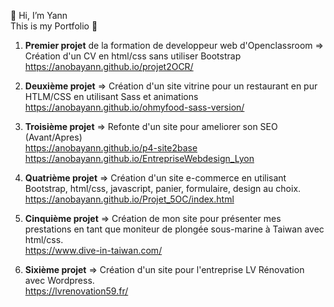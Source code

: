 👋 Hi, I’m Yann <br>
This is my Portfolio 👀 <br>

1. **Premier projet** de la formation de developpeur web d'Openclassroom => Création d'un CV en html/css sans utiliser Bootstrap <br>
https://anobayann.github.io/projet2OCR/

2. **Deuxième projet** => Création d'un site vitrine pour un restaurant en pur HTLM/CSS en utilisant Sass et animations <br>
https://anobayann.github.io/ohmyfood-sass-version/

3. **Troisième projet** => Refonte d'un site pour ameliorer son SEO (Avant/Apres) <br>
https://anobayann.github.io/p4-site2base <br>
https://anobayann.github.io/EntrepriseWebdesign_Lyon 

4. **Quatrième projet** => Création d'un site e-commerce en utilisant Bootstrap, html/css, javascript, panier, formulaire, design au choix.<br>
https://anobayann.github.io/Projet_5OC/index.html

5. **Cinquième projet**  => Création de mon site pour présenter mes prestations en tant que moniteur de plongée sous-marine à Taiwan avec html/css. <br>
https://www.dive-in-taiwan.com/

6. **Sixième projet**  => Création d'un site pour l'entreprise LV Rénovation avec Wordpress.<br>
https://lvrenovation59.fr/



